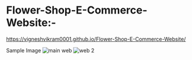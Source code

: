 # Flower-Shop-E-Commerce-Website:-
https://vigneshvikram0001.github.io/Flower-Shop-E-Commerce-Website/

Sample Image 
![main web](https://user-images.githubusercontent.com/118509275/230760086-d4e66fb2-91ea-4803-b2b2-9b59eb868f98.jpeg)
![web 2](https://user-images.githubusercontent.com/118509275/230760089-25da2051-5f7b-451f-86e2-77ed184b498d.jpeg)
